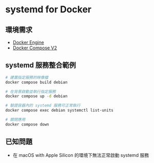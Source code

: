 # systemd for Docker

## 環境需求

- [Docker Engine](https://docs.docker.com/install/)
- [Docker Compose V2](https://docs.docker.com/compose/cli-command/)

## systemd 服務整合範例

```sh
# 建置指定服務的映像檔
docker compose build debian

# 在背景啟動並執行指定服務
docker compose up -d debian

# 驗證容器內的 systemd 服務可正常執行
docker compose exec debian systemctl list-units

# 關閉應用
docker compose down
```

## 已知問題

- 在 macOS with Apple Silicon 的環境下無法正常啟動 systemd 服務
